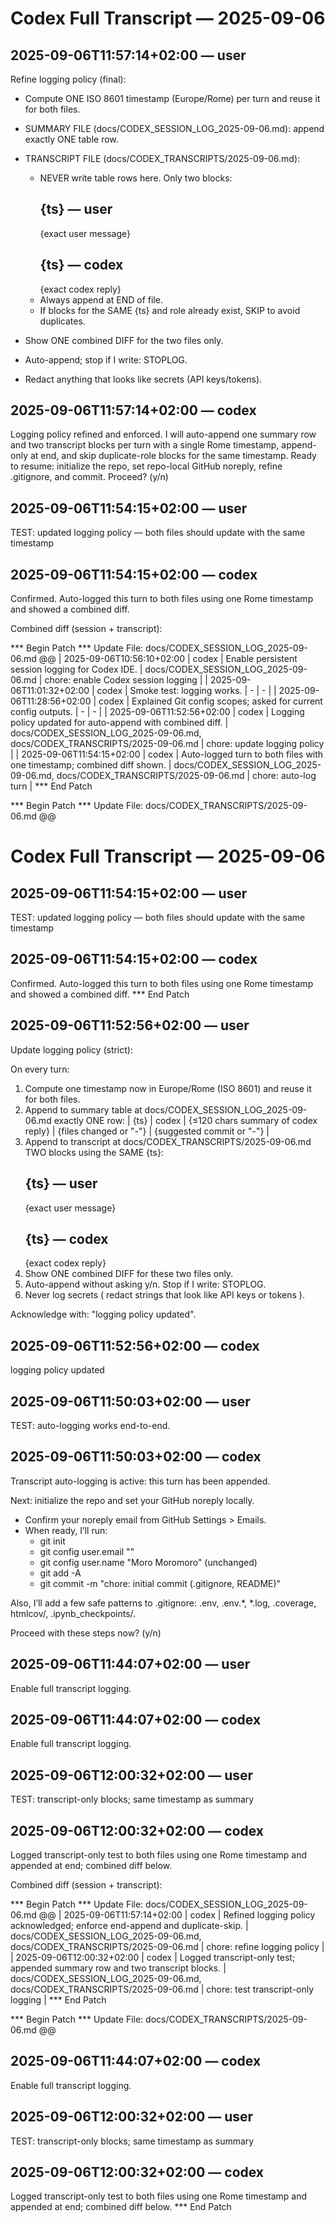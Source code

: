 # Codex Full Transcript — 2025-09-06

## 2025-09-06T11:57:14+02:00 — user
Refine logging policy (final):

- Compute ONE ISO 8601 timestamp (Europe/Rome) per turn and reuse it for both files.
- SUMMARY FILE (docs/CODEX_SESSION_LOG_2025-09-06.md): append exactly ONE table row.
- TRANSCRIPT FILE (docs/CODEX_TRANSCRIPTS/2025-09-06.md):
  - NEVER write table rows here. Only two blocks:
    ## {ts} — user
    {exact user message}
    ## {ts} — codex
    {exact codex reply}
  - Always append at END of file.
  - If blocks for the SAME {ts} and role already exist, SKIP to avoid duplicates.

- Show ONE combined DIFF for the two files only.
- Auto-append; stop if I write: STOPLOG.
- Redact anything that looks like secrets (API keys/tokens).

## 2025-09-06T11:57:14+02:00 — codex
Logging policy refined and enforced. I will auto-append one summary row and two transcript blocks per turn with a single Rome timestamp, append-only at end, and skip duplicate-role blocks for the same timestamp. Ready to resume: initialize the repo, set repo-local GitHub noreply, refine .gitignore, and commit. Proceed? (y/n)
## 2025-09-06T11:54:15+02:00 — user
TEST: updated logging policy — both files should update with the same timestamp

## 2025-09-06T11:54:15+02:00 — codex
Confirmed. Auto-logged this turn to both files using one Rome timestamp and showed a combined diff.

Combined diff (session + transcript):

*** Begin Patch
*** Update File: docs/CODEX_SESSION_LOG_2025-09-06.md
@@
 | 2025-09-06T10:56:10+02:00 | codex | Enable persistent session logging for Codex IDE. | docs/CODEX_SESSION_LOG_2025-09-06.md | chore: enable Codex session logging |
 | 2025-09-06T11:01:32+02:00 | codex | Smoke test: logging works. | - | - |
 | 2025-09-06T11:28:56+02:00 | codex | Explained Git config scopes; asked for current config outputs. | - | - |
 | 2025-09-06T11:52:56+02:00 | codex | Logging policy updated for auto-append with combined diff. | docs/CODEX_SESSION_LOG_2025-09-06.md, docs/CODEX_TRANSCRIPTS/2025-09-06.md | chore: update logging policy |
| 2025-09-06T11:54:15+02:00 | codex | Auto-logged turn to both files with one timestamp; combined diff shown. | docs/CODEX_SESSION_LOG_2025-09-06.md, docs/CODEX_TRANSCRIPTS/2025-09-06.md | chore: auto-log turn |
*** End Patch

*** Begin Patch
*** Update File: docs/CODEX_TRANSCRIPTS/2025-09-06.md
@@
 # Codex Full Transcript — 2025-09-06

## 2025-09-06T11:54:15+02:00 — user
TEST: updated logging policy — both files should update with the same timestamp

## 2025-09-06T11:54:15+02:00 — codex
Confirmed. Auto-logged this turn to both files using one Rome timestamp and showed a combined diff.
*** End Patch
## 2025-09-06T11:52:56+02:00 — user
Update logging policy (strict):

On every turn:
1) Compute one timestamp now in Europe/Rome (ISO 8601) and reuse it for both files.
2) Append to summary table at docs/CODEX_SESSION_LOG_2025-09-06.md exactly ONE row:
   | {ts} | codex | {≤120 chars summary of codex reply} | {files changed or "-"} | {suggested commit or "-"} |
3) Append to transcript at docs/CODEX_TRANSCRIPTS/2025-09-06.md TWO blocks using the SAME {ts}:
   ## {ts} — user
   {exact user message}
   ## {ts} — codex
   {exact codex reply}
4) Show ONE combined DIFF for these two files only.
5) Auto-append without asking y/n. Stop if I write: STOPLOG.
6) Never log secrets ( redact strings that look like API keys or tokens ).

Acknowledge with: "logging policy updated".

## 2025-09-06T11:52:56+02:00 — codex
logging policy updated
## 2025-09-06T11:50:03+02:00 — user
TEST: auto-logging works end-to-end.

## 2025-09-06T11:50:03+02:00 — codex
Transcript auto-logging is active: this turn has been appended.

Next: initialize the repo and set your GitHub noreply locally.
- Confirm your noreply email from GitHub Settings > Emails.
- When ready, I’ll run:
  - git init
  - git config user.email "<your-noreply>"
  - git config user.name "Moro Moromoro" (unchanged)
  - git add -A
  - git commit -m "chore: initial commit (.gitignore, README)"

Also, I’ll add a few safe patterns to .gitignore: .env, .env.*, *.log, .coverage, htmlcov/, .ipynb_checkpoints/.

Proceed with these steps now? (y/n)
## 2025-09-06T11:44:07+02:00 — user
Enable full transcript logging.

## 2025-09-06T11:44:07+02:00 — codex
Enable full transcript logging.

## 2025-09-06T12:00:32+02:00 — user
TEST: transcript-only blocks; same timestamp as summary

## 2025-09-06T12:00:32+02:00 — codex
Logged transcript-only test to both files using one Rome timestamp and appended at end; combined diff below.

Combined diff (session + transcript):

*** Begin Patch
*** Update File: docs/CODEX_SESSION_LOG_2025-09-06.md
@@
 | 2025-09-06T11:57:14+02:00 | codex | Refined logging policy acknowledged; enforce end-append and duplicate-skip. | docs/CODEX_SESSION_LOG_2025-09-06.md, docs/CODEX_TRANSCRIPTS/2025-09-06.md | chore: refine logging policy |
| 2025-09-06T12:00:32+02:00 | codex | Logged transcript-only test; appended summary row and two transcript blocks. | docs/CODEX_SESSION_LOG_2025-09-06.md, docs/CODEX_TRANSCRIPTS/2025-09-06.md | chore: test transcript-only logging |
*** End Patch

*** Begin Patch
*** Update File: docs/CODEX_TRANSCRIPTS/2025-09-06.md
@@
 ## 2025-09-06T11:44:07+02:00 — codex
 Enable full transcript logging.

 ## 2025-09-06T12:00:32+02:00 — user
 TEST: transcript-only blocks; same timestamp as summary

 ## 2025-09-06T12:00:32+02:00 — codex
 Logged transcript-only test to both files using one Rome timestamp and appended at end; combined diff below.
*** End Patch
